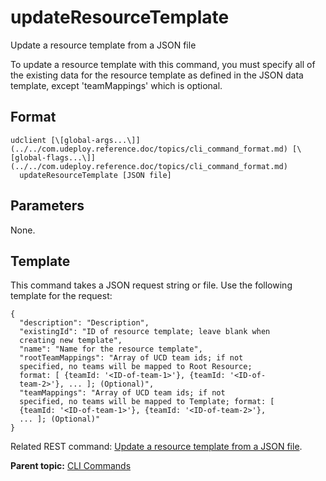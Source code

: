 # updateResourceTemplate

Update a resource template from a JSON file

To update a resource template with this command, you must specify all of the existing data for the resource template as defined in the JSON data template, except 'teamMappings' which is optional.

## Format

```
udclient [\[global-args...\]](../../com.udeploy.reference.doc/topics/cli_command_format.md) [\[global-flags...\]](../../com.udeploy.reference.doc/topics/cli_command_format.md)
  updateResourceTemplate [JSON file]
```

## Parameters

None.

## Template

This command takes a JSON request string or file. Use the following template for the request:

```
{
  "description": "Description",
  "existingId": "ID of resource template; leave blank when 
  creating new template",
  "name": "Name for the resource template",
  "rootTeamMappings": "Array of UCD team ids; if not 
  specified, no teams will be mapped to Root Resource; 
  format: [ {teamId: '<ID-of-team-1>'}, {teamId: '<ID-of-
  team-2>'}, ... ]; (Optional)",
  "teamMappings": "Array of UCD team ids; if not 
  specified, no teams will be mapped to Template; format: [ 
  {teamId: '<ID-of-team-1>'}, {teamId: '<ID-of-team-2>'}, 
  ... ]; (Optional)"
}

```

Related REST command: [Update a resource template from a JSON file](rest_cli_resourcetemplate_update_put.md).

**Parent topic:** [CLI Commands](../../com.udeploy.reference.doc/topics/cli_commands.md)

